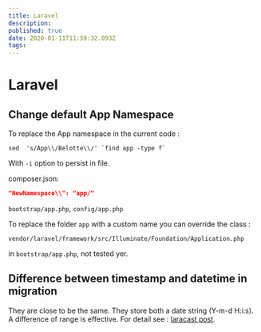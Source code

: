 ```yaml
---
title: Laravel
description: 
published: true
date: 2020-01-11T11:59:32.093Z
tags: 
---
```


# Laravel

## Change default App Namespace

To replace the App namespace in the current code : 

```shell
sed  's/App\\/Belotte\\/' `find app -type f`
```

With `-i` option to persist in file.

composer.json:
```json
"NewNamespace\\": "app/"
```

`bootstrap/app.php`, `config/app.php`

To replace the folder `app` with a custom name you can override the class :

`vendor/laravel/framework/src/Illuminate/Foundation/Application.php`

in `bootstrap/app.php`, not tested yer.

## Difference between timestamp and datetime in migration

They are close to be the same. They store both a date string (Y-m-d H:i:s). A difference of range is effective. For detail see : [laracast post](https://laracasts.com/discuss/channels/laravel/migrations-timestamp-vs-datetime-vs-date-vs-timestamps?page=0).